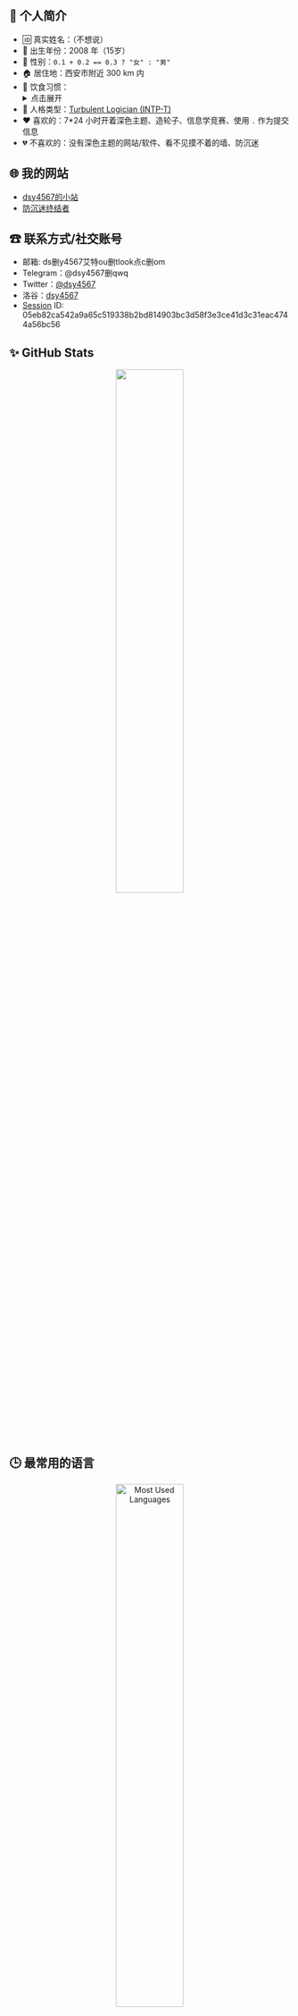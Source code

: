 ## 👋 个人简介

- 🆔 真实姓名：（不想说）
- 🍼 出生年份：2008 年（15岁）
- 🚻 性别：`0.1 + 0.2 == 0.3 ? "女" : "男"`
- 🏠 居住地：西安市附近 300 km 内
- 🍴 饮食习惯：
  <details>
      <summary>点击展开</summary>
      <ul>
          <li>偏重口味</li>
          <li><a href="https://zh.wikipedia.org/zh-cn/%E7%B4%A0%E9%A3%9F%E4%B8%BB%E7%BE%A9#%E7%A8%AE%E9%A1%9E%E3%83%BB%E5%9E%8B%E6%85%8B">蛋奶素主义 + 锅边素食主义</a></li>
          <li>不喜欢碗里出现葱姜蒜和韭菜，洋葱不能太多</li>
          <li>喜欢菌类食物</li>
      </ul>
  </details>
- 🕺 人格类型：[Turbulent Logician (INTP-T)](https://www.16personalities.com/profiles/c55ee084cac53)
- ❤️ 喜欢的：7\*24 小时开着深色主题、造轮子、信息学竞赛、使用 `.` 作为提交信息
- 💔 不喜欢的：没有深色主题的网站/软件、看不见摸不着的墙、防沉迷

## 🌐 我的网站

- [dsy4567的小站](https://dsy4567.cf/)
- [防沉迷终结者](https://fcmsb250.github.io/)
 
## ☎ 联系方式/社交账号

- 邮箱: ds删y4567艾特ou删tlook点c删om
- Telegram：@dsy4567删qwq
- Twitter：[@dsy4567](https://twitter.com/dsy4567)
- 洛谷：[dsy4567](https://www.luogu.com.cn/user/776713)
- [Session](https://github.com/oxen-io/session-desktop) ID: 05eb82ca542a9a65c519338b2bd814903bc3d58f3e3ce41d3c31eac4744a56bc56

## ✨ GitHub Stats

<div align="center"><a href="https://github.com/dsy4567"><img alt="" width=49% src="https://github-readme-stats.vercel.app/api?username=dsy4567" /></a></div>

## 🕒 最常用的语言

<div align="center"><a href="https://github.com/dsy4567"><img alt="Most Used Languages" width=49% src="https://github-readme-stats.vercel.app/api/top-langs/?username=dsy4567&theme=default&layout=compact" /></a></div>

## 💪 洛谷贺题情况

<div align="center"><a href="https://www.luogu.com.cn/user/776713"><img alt="洛谷贺题情况" width=49% src="https://luogu-stats-card-swart.vercel.app/practice?id=776713&r=114514" /></a></div>

## 🌱 正在学习
- ![Python](https://img.shields.io/badge/-Python-blue?style=flat-square&logo=Python&logoColor=white)
- ![HTML](https://img.shields.io/badge/-HTML-red?style=flat-square&logo=html5&logoColor=white) ![CSS](https://img.shields.io/badge/-CSS-blue?style=flat-square&logo=css3&logoColor=white) ![JavaScript](https://img.shields.io/badge/-JavaScript-yellow?style=flat-square&logo=JavaScript&logoColor=white) ![TypeScript](https://img.shields.io/badge/-TypeScript-blue?style=flat-square&logo=TypeScript&logoColor=white)
- ![c⺿](https://img.shields.io/badge/-c%E8%89%B9-purple?style=flat-square&logo=cplusplus&logoColor=white)

## 🔧 开发环境
  - 2011 年买的老爷机
    - CPU: [![Intel® Pentium® Processor E5400](https://img.shields.io/badge/-E5400-blue?style=flat-square&logo=intel&logoColor=white)](https://ark.intel.com/content/www/us/en/ark/products/40478/intel-pentium-processor-e5400-2m-cache-2-70-ghz-800-mhz-fsb.html)-
    - 显卡: ![Intel(R) G41 Express Chipset](https://img.shields.io/badge/-G41%20Express%20Chipset-blue?style=flat-square&logo=intel&logoColor=white)
    - 硬盘: 固态 ![ShineDisk M667 120G](https://img.shields.io/badge/-ShineDisk%20M667%20120G-blue?style=flat-square&logo=shinedisk&logoColor=white), 机械 ![WD5000AAKS 08WWPA0 500GB](https://img.shields.io/badge/-WD5000AAKS%2008WWPA0%20500GB-blue?style=flat-square&logo=westerndigital&logoColor=white)
    - 内存: ![2\*2GB](https://img.shields.io/badge/-2*2GB-green?style=flat-square&logoColor=white)
  - 操作系统: [![Windows 10](https://img.shields.io/badge/-Windows_10-0078D6?style=flat-square&logo=windows&logoColor=white)](https://www.microsoft.com/zh-cn/software-download/windows10) [![Windows 11](https://img.shields.io/badge/-Windows_11-0078D6?style=flat-square&logo=windows11&logoColor=white)](https://www.microsoft.com/zh-cn/software-download/windows11) [![deepin](https://img.shields.io/badge/-deepin-0050ff?style=flat-square&logo=deepin&logoColor=white)](https://deepin.org/)
  - 编辑器: [![VSCode](https://img.shields.io/badge/-Visual_Studio_Code-007ACC?style=flat-square&logo=visual-studio-code&logoColor=white)](https://code.visualstudio.com/download) [![Vim](https://img.shields.io/badge/-vim-darkgreen?style=flat-square&logo=vim&logoColor=white)](https://github.com/vim/vim)
  - 其他工具:  [![Git](https://img.shields.io/badge/-Git-F05032?style=flat-square&logo=git&logoColor=white)](https://git-scm.com/) [![Microsoft Edge](https://img.shields.io/badge/-Microsoft%20Edge-0078D6?style=flat-square&logo=microsoftedge&logoColor=white)](https://www.microsoft.com/zh-cn/edge) [![Windows Terminal](https://img.shields.io/badge/-Windows_Terminal-black?style=flat-square&logo=windowsterminal&logoColor=white)](https://learn.microsoft.com/zh-cn/windows/terminal/install) [![Windows Terminal](https://img.shields.io/badge/-Tampermonkey-black?style=flat-square&logo=tampermonkey&logoColor=white)](https://www.tampermonkey.net/)


<details>
      <summary>其他链接</summary>
      <ul>
          <li><a href="https://fucksc.cf/">xxx.fucksc.cf 子域注册</a></li>
          <li><a href="https://dsy4567.cf/game">简陋小游戏</a></li>
          <li><a href="https://www.luogu.com.cn/user/776713">洛谷</a></li>
          <li><a href="csp-j-2022.jpg">€€£ €$₱ J组 初赛证书</a> <a href="certify_2022-10-30.7z">加密原件</a></li>
      </ul>
</details>

[![Hits](https://hits.sh/github.com/dsy4567.svg)](https://github.com/dsy4567) [![GitHub User's stars](https://img.shields.io/github/stars/dsy4567?affiliations=OWNER&label=Github%20stars)](https://github.com/dsy4567?tab=repositories&q=&type=source&language=&sort=stargazers)
